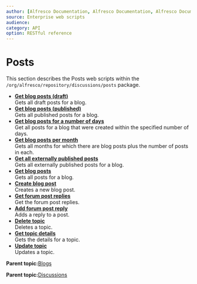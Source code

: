```yaml
---
author: [Alfresco Documentation, Alfresco Documentation, Alfresco Documentation]
source: Enterprise web scripts
audience: 
category: API
option: RESTful reference
---
```


# Posts

This section describes the Posts web scripts within the `/org/alfresco/repository/discussions/posts` package.

-   **[Get blog posts \(draft\)](../references/RESTful-PostsBlog-posts-mydraftsGet.md)**  
 Gets all draft posts for a blog.
-   **[Get blog posts \(published\)](../references/RESTful-PostsBlog-posts-mypublishedGet.md)**  
 Gets all published posts for a blog.
-   **[Get blog posts for a number of days](../references/RESTful-PostsBlog-posts-newGet.md)**  
 Get all posts for a blog that were created within the specified number of days.
-   **[Get blog posts per month](../references/RESTful-PostsBlog-posts-per-monthGet.md)**  
 Gets all months for which there are blog posts plus the number of posts in each.
-   **[Get all externally published posts](../references/RESTful-PostsBlog-posts-publishedextGet.md)**  
 Gets all externally published posts for a blog.
-   **[Get blog posts](../references/RESTful-PostsBlog-postsGet.md)**  
 Gets all posts for a blog.
-   **[Create blog post](../references/RESTful-PostsBlog-postsPost.md)**  
 Creates a new blog post.
-   **[Get forum post replies](../references/RESTful-PostsForum-post-repliesGet.md)**  
 Get the forum post replies.
-   **[Add forum post reply](../references/RESTful-PostsForum-post-repliesPost.md)**  
 Adds a reply to a post.
-   **[Delete topic](../references/RESTful-PostsForum-postDelete.md)**  
 Deletes a topic.
-   **[Get topic details](../references/RESTful-PostsForum-postGet.md)**  
 Gets the details for a topic.
-   **[Update topic](../references/RESTful-PostsForum-postPut.md)**  
 Updates a topic.

**Parent topic:**[Blogs](../references/RESTful-Blogs.md)

**Parent topic:**[Discussions](../references/RESTful-Discussions.md)

